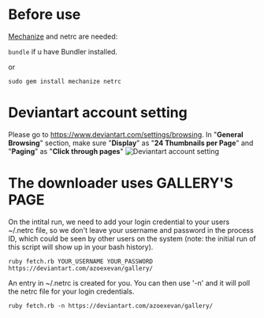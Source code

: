 # Before use

[Mechanize](http://mechanize.rubyforge.org) and netrc are needed:

`bundle` if u have Bundler installed.

or

`sudo gem install mechanize netrc`

# Deviantart account setting

Please go to https://www.deviantart.com/settings/browsing. In "**General Browsing**" section, make sure "**Display**" as "**24 Thumbnails per Page**" and "**Paging**" as "**Click through pages**"
![Deviantart account setting](https://user-images.githubusercontent.com/2174219/27268778-7a0edf0c-54e4-11e7-859c-c7b0b7200a77.png)

# The downloader uses GALLERY'S PAGE

On the intital run, we need to add your login credential to your users ~/.netrc file, so we don't leave your username and password in the process ID, which could be seen by other users on the system (note: the initial run of this script will show up in your bash history).

`ruby fetch.rb YOUR_USERNAME YOUR_PASSWORD https://deviantart.com/azoexevan/gallery/`

An entry in ~/.netrc is created for you. You can then use '-n' and it will poll the netrc file for your login credentials.

`ruby fetch.rb -n https://deviantart.com/azoexevan/gallery/`
